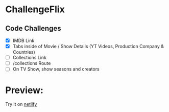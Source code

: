 # ChallengeFlix

## Code Challenges

- [x] IMDB Link
- [x] Tabs inside of Movie / Show Details (YT Videos, Production Company & Countries)
- [ ] Collections Link
- [ ] /collections Route
- [ ] On TV Show, show seasons and creators

# Preview:

Try it on [netlify](https://tender-cori-1e52b7.netlify.com/#/)
